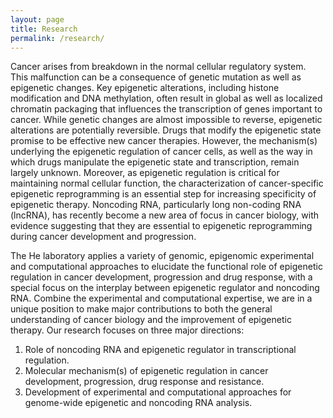 ```yaml
---
layout: page
title: Research
permalink: /research/
---
```


Cancer arises from breakdown in the normal cellular regulatory system. This malfunction can be a consequence of genetic mutation as well as epigenetic changes. Key epigenetic alterations, including histone modification and DNA methylation, often result in global as well as localized chromatin packaging that influences the transcription of genes important to cancer. While genetic changes are almost impossible to reverse, epigenetic alterations are potentially reversible. Drugs that modify the epigenetic state promise to be effective new cancer therapies. However, the mechanism(s) underlying the epigenetic regulation of cancer cells, as well as the way in which drugs manipulate the epigenetic state and transcription, remain largely unknown. Moreover, as epigenetic regulation is critical for maintaining normal cellular function, the characterization of cancer-specific epigenetic reprogramming is an essential step for increasing specificity of epigenetic therapy. Noncoding RNA, particularly long non-coding RNA (lncRNA), has recently become a new area of focus in cancer biology, with evidence suggesting that they are essential to epigenetic reprogramming during cancer development and progression.

The He laboratory applies a variety of genomic, epigenomic experimental and computational approaches to elucidate the functional role of epigenetic regulation in cancer development, progression and drug response, with a special focus on the interplay between epigenetic regulator and noncoding RNA. Combine the experimental and computational expertise, we are in a unique position to make major contributions to both the general understanding of cancer biology and the improvement of epigenetic therapy. Our research focuses on three major directions:

1. Role of noncoding RNA and epigenetic regulator in transcriptional regulation.
2. Molecular mechanism(s) of epigenetic regulation in cancer development, progression, drug response and resistance.
3. Development of experimental and computational approaches for genome-wide epigenetic and noncoding RNA analysis.
